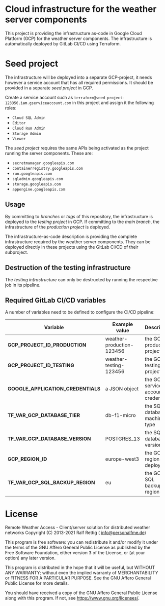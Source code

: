 # Cloud infrastructure for the weather server components

This project is providing the infrastructure as-code in Google Cloud Platform (GCP) for the weather server
components. The infrastructure is automatically deployed by GitLab CI/CD using Terraform.


# Seed project

The infrastructure will be deployed into a separate GCP-project, it needs however a service account that has all
required permissions. It should be provided in a separate *seed project* in GCP.

Create a service account such as `terraform@seed-project-123356.iam.gserviceaccount.com` in this project and assign it
the following roles:

* `Cloud SQL Admin`
* `Editor`
* `Cloud Run Admin`
* `Storage Admin`
* `Viewer`

The *seed project* requires the same APIs being activated as the project running the server components. These are:

* `secretmanager.googleapis.com`
* `containerregistry.googleapis.com`
* `run.googleapis.com`
* `sqladmin.googleapis.com`
* `storage.googleapis.com`
* `appengine.googleapis.com`

## Usage

By committing to *branches* or *tags* of this repository, the infrastructure is deployed to the *testing project* in
GCP. If committing to the *main branch*, the infrastructure of the *production project* is deployed.

The infrastructure-as-code description is providing the complete infrastructure required by the weather server
components. They can be deployed directly in these projects using the GitLab CI/CD of their subproject.

## Destruction of the testing infrastructure

The *testing infrastructure* can only be destructed by running the respective job in its pipeline.

## Required GitLab CI/CD variables

A number of variables need to be defined to configure the CI/CD pipeline:

| Variable                           | Example value             | Description                         |
|------------------------------------|---------------------------|-------------------------------------| 
| **GCP_PROJECT_ID_PRODUCTION**      | weather-production-123456 | the GCP production project ID       |
| **GCP_PROJECT_ID_TESTING**         | weather-testing-123456    | the GCP testing project ID          |
| **GOOGLE_APPLICATION_CREDENTIALS** | a JSON object             | the GCP service account credentials |
| **TF_VAR_GCP_DATABASE_TIER**       | db-f1-micro               | the SQL database machine type       |
| **TF_VAR_GCP_DATABASE_VERSION**    | POSTGRES_13               | the SQL database version            |
| **GCP_REGION_ID**                  | europe-west3              | the GCP region of deployment        |
| **TF_VAR_GCP_SQL_BACKUP_REGION**   | eu                        | the GCP SQL backup region           |


# License

Remote Weather Access - Client/server solution for distributed weather networks Copyright (C) 2013-2021 Ralf Rettig (
info@personalfme.de)

This program is free software: you can redistribute it and/or modify it under the terms of the GNU Affero General Public
License as published by the Free Software Foundation, either version 3 of the License, or (at your option) any later
version.

This program is distributed in the hope that it will be useful, but WITHOUT ANY WARRANTY; without even the implied
warranty of MERCHANTABILITY or FITNESS FOR A PARTICULAR PURPOSE. See the GNU Affero General Public License for more
details.

You should have received a copy of the GNU Affero General Public License along with this program. If not,
see <https://www.gnu.org/licenses/>.